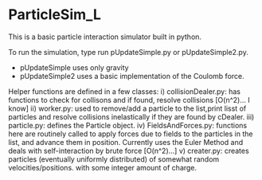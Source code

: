 # ParticleSim_L
This is a basic particle interaction simulator built in python.

To run the simulation, type run pUpdateSimple.py or pUpdateSimple2.py.
- pUpdateSimple uses only gravity 
- pUpdateSimple2 uses a basic implementation 
of the Coulomb force.

Helper functions are defined in a few classes:
i) collisionDealer.py: has functions to check for collisons and if found,
resolve collisions [O(n^2)... I know]
ii) worker.py: used to remove/add a particle to the list,print lisst of
particles and resolve collisions inelastically if they are found by cDealer.
iii) particle.py: defines the Particle object.
iv) FieldsAndForces.py: functions here are routinely called to apply forces due
to fields to the particles in the list, and advance them in position. Currently
uses the Euler Method and deals with self-interaction by brute force [O(n^2)...]
v) creater.py: creates particles (eventually uniformly distributed) of somewhat
random velocities/positions. with some integer amount of charge. 
